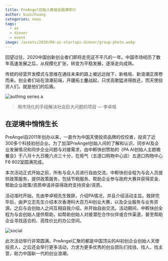 ```yaml
---
title: PreAngel创始人晚餐会圆满举行
author: kuaichuang
categories: news
tags:
  - ai
  - dinner
  - event
image: /assets/2020/09-ai-startups-dinner/group-photo.webp
---
```


回望过往，2020中国创新创业者们即将走完这不平凡的一年。中国市场经历了数年高速发展之后，从规模化扩张，转变为平稳发展，逐渐走向成熟。

传统的经营开发模式与思维在通往未来的路上被远远抛下，新格局、新浪潮正席卷而来。创业者们站在浪潮前端，开疆拓土鏖战起，只求高歌猛进得胜还，而天使投资人们，就是他们的后盾。

![authing series a](/assets/2020/09-ai-startups-dinner/authing-sign.webp)

> 用市场化的手段解决社会巨大问题的项目
&mdash; 李卓桓

## 在逆境中悄悄生长

PreAngel自2011年创办以来，一直作为中国天使投资品牌的佼佼者，投资了近300多个科技初创企业。为了加深PreAngel创始人间的了解和认识、同步AI及企业发展情况和同步企业问题与对接需求，由中孵快创赞助的《PA AI创始人主题晚餐会》于八月十九日晚六点三十分，在局气（五道口购物中心店）五道口购物中心F6 602室圆满完成。

本次活动正式开始之前，所有与会人员进行自由交流，中孵快创全程为与会人员提供政策服务，提供政策服务，包括节税服务、帮助企业参与政府大赛并获得奖金、帮助企业政策/资质申请并获得政府支持资金/资质。

活动准时开始，先由李卓桓先生致辞，介绍PA情况，并且介绍活动主旨。致辞完毕后，由尹立志先生介绍本次香港科大百万AI创业大赛，以及企业服务与业务资源。之后与会创始人之间互相自我介绍，并开始自由交流。活动期间，中孵快创全程为与会创始人提供帮助，如帮助创始人对接潜在合作伙伴或合作渠道，甚至帮助企业寻找适合的、高性价比的办公空间。

![social](/assets/2020/09-ai-startups-dinner/social.webp)

此次活动举行非常圆满，PreAngel汇聚的都是中国顶尖的AI初创企业创始人天使投资人，之后还会举行更多活动，力求为更多优秀的创业团队们找钱、找人、找主意，助力中国新一代的创业浪潮。
